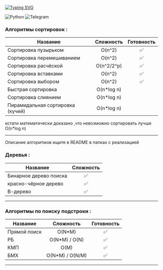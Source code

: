 [![Typing SVG](https://readme-typing-svg.herokuapp.com?color=%2336BCF7&lines=Алгоритмы)](https://git.io/typing-svg)

![Python](https://img.shields.io/badge/python-3670A0?style=for-the-badge&logo=python&logoColor=ffdd54)
<img alt="Telegram" src="https://img.shields.io/badge/nikitosk_a-2CA5E0?style=for-the-badge&logo=telegram&logoColor=white" />

<h3>Алгоритмы сортировок : </h3>

| Название                         | Сложность  | Готовность  |
|----------------------------------|:----------:|:-----------:|
| Сортировка пузырьком             |   O(n^2)   | :white_check_mark:       |
| Сортировка перемешиванием        |   O(n^2)   | :white_check_mark:     |
| Сортировка расчёской             | O(n^2/2^p) |  :white_check_mark:        |
| Сортировка вставками             |   O(n^2)   |  :white_check_mark:        |
| Сортировка выбором               |   O(n^2)   |  :white_check_mark:      |
| Быстрая сортировка               | O(n*log n) |         |
| Сортировка слиянием              | O(n*log n) |         |
| Пирамидальная сортировка (кучей) | O(n*log n) |         |

кстати математически доказано ,что невозможно сортировать лучше O(n*log n)

-----
Описание алгоритмов ищите в README в папках с реализацией

<h3>Деревья : </h3>

| Название               |   Сложность            |
|------------------------|:----------------------:|
| Бинарное дерево поиска |   :white_check_mark: |
| красно-чёрное дерево   |   :white_check_mark:   |
| В-дерево               |   :white_check_mark:   |

---------------------------------------------------------
<h3>Алгоритмы по поиску подстроки : </h3>

| Название     |    Сложность    |      Готовность      |
|--------------|:---------------:|:--------------------:|
| Прямой поиск |     O(N*M)      |  :white_check_mark: |
| РБ           |  O(N*M) / O(N)  |   :white_check_mark: |
| КМП          |      O(M)       |  :white_check_mark:  |
| БМХ          | O(N*M) / O(N/M) | :white_check_mark:   |

---------------------------------------------------------

[//]: # (Алгоритм Ахо — Корасик? )


